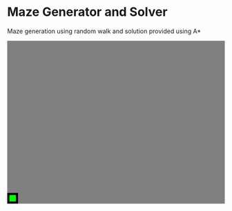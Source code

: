 # Maze Generator and Solver
 Maze generation using random walk and solution provided using A*

![](https://github.com/CristianDejica00/Maze-Generator-and-Solver/blob/main/GitPres/Pres_1.gif)
